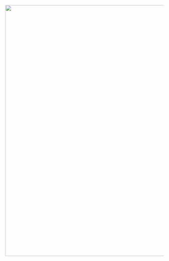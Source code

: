 <p><a class="imgpopup" href="/sites/default/files/microsoft%20dynamics.jpg"><img src="/sites/default/files/microsoft%20dynamics.jpg width="940" height="797" /></a></p> 